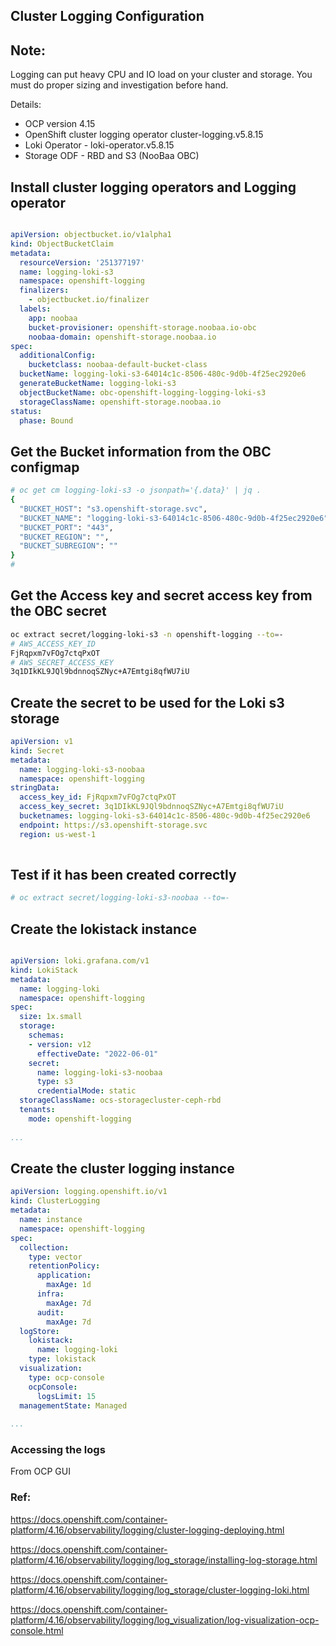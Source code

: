 ## Cluster Logging Configuration


## Note:

Logging can put heavy CPU and IO load on your cluster and storage. You must do proper sizing and investigation before hand.

Details:

- OCP version 4.15
- OpenShift cluster logging operator cluster-logging.v5.8.15
- Loki Operator - loki-operator.v5.8.15
- Storage ODF - RBD and S3 (NooBaa OBC)

## Install cluster logging operators and Logging operator

```yaml

apiVersion: objectbucket.io/v1alpha1
kind: ObjectBucketClaim
metadata:
  resourceVersion: '251377197'
  name: logging-loki-s3
  namespace: openshift-logging
  finalizers:
    - objectbucket.io/finalizer
  labels:
    app: noobaa
    bucket-provisioner: openshift-storage.noobaa.io-obc
    noobaa-domain: openshift-storage.noobaa.io
spec:
  additionalConfig:
    bucketclass: noobaa-default-bucket-class
  bucketName: logging-loki-s3-64014c1c-8506-480c-9d0b-4f25ec2920e6
  generateBucketName: logging-loki-s3
  objectBucketName: obc-openshift-logging-logging-loki-s3
  storageClassName: openshift-storage.noobaa.io
status:
  phase: Bound
```

## Get the Bucket information from the OBC configmap

```bash
# oc get cm logging-loki-s3 -o jsonpath='{.data}' | jq .
{
  "BUCKET_HOST": "s3.openshift-storage.svc",
  "BUCKET_NAME": "logging-loki-s3-64014c1c-8506-480c-9d0b-4f25ec2920e6",
  "BUCKET_PORT": "443",
  "BUCKET_REGION": "",
  "BUCKET_SUBREGION": ""
}
#

```

##  Get the Access key and secret access key from the OBC secret

```bash
oc extract secret/logging-loki-s3 -n openshift-logging --to=-
# AWS_ACCESS_KEY_ID
FjRqpxm7vFOg7ctqPxOT
# AWS_SECRET_ACCESS_KEY
3q1DIkKL9JQl9bdnnoqSZNyc+A7Emtgi8qfWU7iU

```


## Create the secret to be used for the Loki s3 storage

```yaml
apiVersion: v1
kind: Secret
metadata:
  name: logging-loki-s3-noobaa
  namespace: openshift-logging
stringData:
  access_key_id: FjRqpxm7vFOg7ctqPxOT
  access_key_secret: 3q1DIkKL9JQl9bdnnoqSZNyc+A7Emtgi8qfWU7iU
  bucketnames: logging-loki-s3-64014c1c-8506-480c-9d0b-4f25ec2920e6
  endpoint: https://s3.openshift-storage.svc
  region: us-west-1
  
```
  
## Test if it has been created correctly

```bash
# oc extract secret/logging-loki-s3-noobaa --to=-
```

## Create the lokistack instance

```yaml

apiVersion: loki.grafana.com/v1
kind: LokiStack
metadata:
  name: logging-loki 
  namespace: openshift-logging 
spec:
  size: 1x.small 
  storage:
    schemas:
    - version: v12
      effectiveDate: "2022-06-01"
    secret:
      name: logging-loki-s3-noobaa
      type: s3 
      credentialMode: static
  storageClassName: ocs-storagecluster-ceph-rbd
  tenants:
    mode: openshift-logging 
    
...
```


## Create the cluster logging instance

```yaml
apiVersion: logging.openshift.io/v1
kind: ClusterLogging
metadata:
  name: instance 
  namespace: openshift-logging 
spec:
  collection:
    type: vector
    retentionPolicy: 
      application:
        maxAge: 1d
      infra:
        maxAge: 7d
      audit:
        maxAge: 7d
  logStore:
    lokistack:
      name: logging-loki
    type: lokistack
  visualization:
    type: ocp-console
    ocpConsole:
      logsLimit: 15
  managementState: Managed
  
...
```

### Accessing the logs

From OCP GUI 


### Ref: 

https://docs.openshift.com/container-platform/4.16/observability/logging/cluster-logging-deploying.html

https://docs.openshift.com/container-platform/4.16/observability/logging/log_storage/installing-log-storage.html

https://docs.openshift.com/container-platform/4.16/observability/logging/log_storage/cluster-logging-loki.html

https://docs.openshift.com/container-platform/4.16/observability/logging/log_visualization/log-visualization-ocp-console.html
